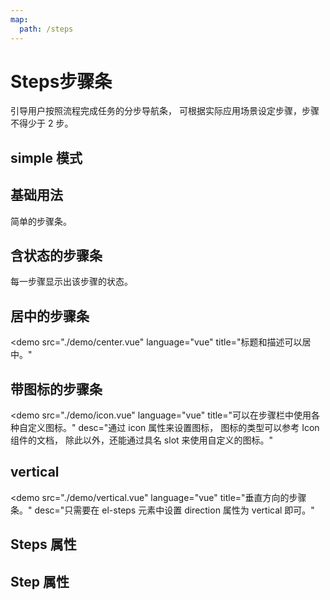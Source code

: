 ```yaml
---
map:
  path: /steps
---
```


# Steps步骤条

引导用户按照流程完成任务的分步导航条， 可根据实际应用场景设定步骤，步骤不得少于 2 步。

## simple 模式

<demo src="./demo/simple.vue"
  language="vue"
  desc="设置simple 属性即可实现, wait 是未完成状态，sucess 为完成状态">
</demo>

## 基础用法

简单的步骤条。

<demo src="./demo/basic.vue"
  language="vue"
  desc="设置 active 属性，接受一个 Number，表明步骤的 index，从 0 开始。 需要定宽的步骤条时，设置 space 属性即可，它接受 Number， 单位为 px， 如果不设置，则为自适应。 设置 finish-status 属性可以改变已经完成的步骤的状态">
</demo>

## 含状态的步骤条

每一步骤显示出该步骤的状态。

<demo src="./demo/status.vue"
  language="vue"
  desc="也可以使用 `title` 具名插槽，可以用`slot` 的方式来取代属性的设置， 在本文档最后的列表中有所有的插槽可供参考.">
</demo>

## 居中的步骤条

<demo src="./demo/center.vue"
  language="vue"
  title="标题和描述可以居中。"
  >
</demo>

## 带图标的步骤条

<demo src="./demo/icon.vue"
  language="vue"
  title="可以在步骤栏中使用各种自定义图标。"
  desc="通过 icon 属性来设置图标， 图标的类型可以参考 Icon 组件的文档， 除此以外，还能通过具名 slot 来使用自定义的图标。"
  >
</demo>

## vertical

<demo src="./demo/vertical.vue"
  language="vue"
  title="垂直方向的步骤条。"
  desc="只需要在 el-steps 元素中设置 direction 属性为 vertical 即可。"
  >
</demo>

## Steps 属性

<API src="./component/Steps.vue" lang="zh"></API>

## Step 属性

<API src="./component/Step.vue" lang="zh"></API>